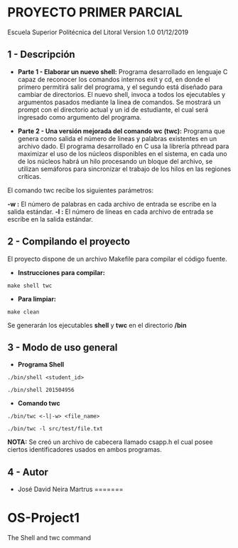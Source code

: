 
PROYECTO PRIMER PARCIAL
======================
Escuela Superior Politécnica del Litoral
Version 1.0 01/12/2019

1 - Descripción
---------------
* **Parte 1 - Elaborar un nuevo shell:** Programa desarrollado en lenguaje C capaz de reconocer los comandos internos exit y cd, en donde el primero permitirá salir del programa, y el segundo está diseñado para cambiar de directorios. El nuevo shell, invoca a todos los ejecutables y argumentos pasados mediante la linea de comandos. Se mostrará un prompt con el directorio actual y un id de estudiante, el cual será ingresado como argumento del programa.

* **Parte 2 - Una versión mejorada del comando wc (twc):** Programa que genera como salida el número de lineas y palabras existentes en un archivo dado. El programa desarrollado en C usa la librería pthread para maximizar el uso de los núcleos disponibles en el sistema, en cada uno de los núcleos habrá un hilo procesando un bloque del archivo, se utilizan semáforos para sincronizar el trabajo de los hilos en las regiones críticas.

El comando twc recibe los siguientes parámetros:

**-w :** El número de palabras en cada archivo de entrada se escribe en la salida estándar.
**-l :** El número de líneas en cada archivo de entrada se escribe en la salida estándar.


2 - Compilando el proyecto
----------------------------
El proyecto dispone de un archivo Makefile para compilar el código fuente.

* **Instrucciones para compilar:**
```
make shell twc
```
* **Para limpiar:**
```
make clean
```
Se generarán los ejecutables **shell** y **twc** en el directorio **/bin**

3 - Modo de uso general
------------------------

* **Programa Shell**
```
./bin/shell <student_id>

./bin/shell 201504956
```
* **Comando twc**

```
./bin/twc <-l|-w> <file_name>

./bin/twc -l src/test/file.txt

```

**NOTA:** Se creó un archivo de cabecera llamado csapp.h el cual posee ciertos identificadores usados en ambos programas.

4 - Autor
-----------

* José David Neira Martrus
=======
# OS-Project1
The Shell and twc command
